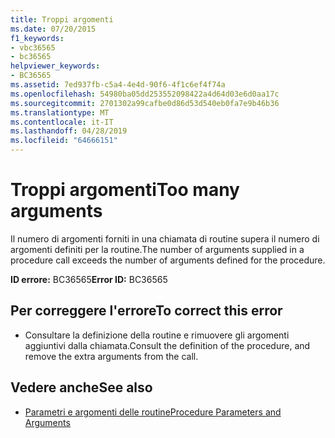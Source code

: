```yaml
---
title: Troppi argomenti
ms.date: 07/20/2015
f1_keywords:
- vbc36565
- bc36565
helpviewer_keywords:
- BC36565
ms.assetid: 7ed937fb-c5a4-4e4d-90f6-4f1c6ef4f74a
ms.openlocfilehash: 54980ba05dd253552098422a4d64d03e6d0aa17c
ms.sourcegitcommit: 2701302a99cafbe0d86d53d540eb0fa7e9b46b36
ms.translationtype: MT
ms.contentlocale: it-IT
ms.lasthandoff: 04/28/2019
ms.locfileid: "64666151"
---
```

# <a name="too-many-arguments"></a><span data-ttu-id="250ab-102">Troppi argomenti</span><span class="sxs-lookup"><span data-stu-id="250ab-102">Too many arguments</span></span>
<span data-ttu-id="250ab-103">Il numero di argomenti forniti in una chiamata di routine supera il numero di argomenti definiti per la routine.</span><span class="sxs-lookup"><span data-stu-id="250ab-103">The number of arguments supplied in a procedure call exceeds the number of arguments defined for the procedure.</span></span>  
  
 <span data-ttu-id="250ab-104">**ID errore:** BC36565</span><span class="sxs-lookup"><span data-stu-id="250ab-104">**Error ID:** BC36565</span></span>  
  
## <a name="to-correct-this-error"></a><span data-ttu-id="250ab-105">Per correggere l'errore</span><span class="sxs-lookup"><span data-stu-id="250ab-105">To correct this error</span></span>  
  
- <span data-ttu-id="250ab-106">Consultare la definizione della routine e rimuovere gli argomenti aggiuntivi dalla chiamata.</span><span class="sxs-lookup"><span data-stu-id="250ab-106">Consult the definition of the procedure, and remove the extra arguments from the call.</span></span>  
  
## <a name="see-also"></a><span data-ttu-id="250ab-107">Vedere anche</span><span class="sxs-lookup"><span data-stu-id="250ab-107">See also</span></span>

- [<span data-ttu-id="250ab-108">Parametri e argomenti delle routine</span><span class="sxs-lookup"><span data-stu-id="250ab-108">Procedure Parameters and Arguments</span></span>](../../visual-basic/programming-guide/language-features/procedures/procedure-parameters-and-arguments.md)
